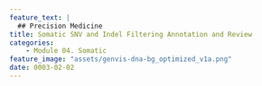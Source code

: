 ```yaml
---
feature_text: |
  ## Precision Medicine
title: Somatic SNV and Indel Filtering Annotation and Review
categories:
    - Module 04. Somatic
feature_image: "assets/genvis-dna-bg_optimized_v1a.png"
date: 0003-02-02
---
```


